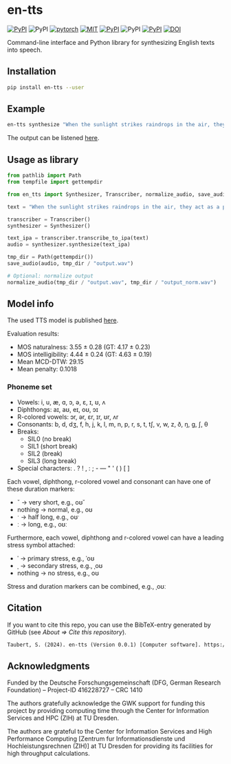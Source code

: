 # en-tts

[![PyPI](https://img.shields.io/pypi/v/en-tts.svg)](https://pypi.python.org/pypi/en-tts)
![PyPI](https://img.shields.io/pypi/pyversions/en-tts.svg)
[![pytorch](https://img.shields.io/badge/PyTorch_2.0+-ee4c2c?logo=pytorch&logoColor=white)](https://pytorch.org/get-started/pytorch-2.0/)
[![MIT](https://img.shields.io/github/license/stefantaubert/en-tts.svg)](https://github.com/stefantaubert/en-tts/blob/master/LICENSE)
[![PyPI](https://img.shields.io/pypi/wheel/en-tts.svg)](https://pypi.python.org/pypi/en-tts/#files)
![PyPI](https://img.shields.io/pypi/implementation/en-tts.svg)
[![PyPI](https://img.shields.io/github/commits-since/stefantaubert/en-tts/latest/master.svg)](https://github.com/stefantaubert/en-tts/compare/v0.0.1...master)
[![DOI](https://zenodo.org/badge/DOI/10.5281/zenodo.10479347.svg)](https://doi.org/10.5281/zenodo.10479347)

Command-line interface and Python library for synthesizing English texts into speech.

## Installation

```sh
pip install en-tts --user
```

## Example

```sh
en-tts synthesize "When the sunlight strikes raindrops in the air, they act as a prism and form a rainbow."
```

The output can be listened [here](https://github.com/stefantaubert/en-tts/raw/master/examples/rainbow.wav).

## Usage as library

```py
from pathlib import Path
from tempfile import gettempdir

from en_tts import Synthesizer, Transcriber, normalize_audio, save_audio

text = "When the sunlight strikes raindrops in the air, they act as a prism and form a rainbow."

transcriber = Transcriber()
synthesizer = Synthesizer()

text_ipa = transcriber.transcribe_to_ipa(text)
audio = synthesizer.synthesize(text_ipa)

tmp_dir = Path(gettempdir())
save_audio(audio, tmp_dir / "output.wav")

# Optional: normalize output
normalize_audio(tmp_dir / "output.wav", tmp_dir / "output_norm.wav")
```

## Model info

The used TTS model is published [here](https://zenodo.org/records/10107104).

Evaluation results:

- MOS naturalness: 3.55 ± 0.28 (GT: 4.17 ± 0.23)
- MOS intelligibility: 4.44 ± 0.24 (GT: 4.63 ± 0.19)
- Mean MCD-DTW: 29.15
- Mean penalty: 0.1018

### Phoneme set

- Vowels: i, u, æ, ɑ, ɔ, ə, ɛ, ɪ, ʊ, ʌ
- Diphthongs: aɪ, aʊ, eɪ, oʊ, ɔɪ
- R-colored vowels: ɔr, ər, ɛr, ɪr, ʊr, ʌr
- Consonants: b, d, dʒ, f, h, j, k, l, m, n, p, r, s, t, tʃ, v, w, z, ð, ŋ, ɡ, ʃ, θ
- Breaks:
  - SIL0 (no break)
  - SIL1 (short break)
  - SIL2 (break)
  - SIL3 (long break)
- Special characters: . ? ! , : ; - — " ' ( ) [ ]

Each vowel, diphthong, r-colored vowel and consonant can have one of these duration markers:

- ˘ -> very short, e.g., oʊ˘
- nothing -> normal, e.g., oʊ
- ˑ -> half long, e.g., oʊˑ
- ː -> long, e.g., oʊː

Furthermore, each vowel, diphthong and r-colored vowel can have a leading stress symbol attached:

- ˈ -> primary stress, e.g., ˈoʊ
- ˌ -> secondary stress, e.g., ˌoʊ
- nothing -> no stress, e.g., oʊ

Stress and duration markers can be combined, e.g., ˌoʊː

## Citation

If you want to cite this repo, you can use the BibTeX-entry generated by GitHub (see *About => Cite this repository*).

```txt
Taubert, S. (2024). en-tts (Version 0.0.1) [Computer software]. https://doi.org/10.5281/zenodo.10479347
```

## Acknowledgments

Funded by the Deutsche Forschungsgemeinschaft (DFG, German Research Foundation) – Project-ID 416228727 – CRC 1410

The authors gratefully acknowledge the GWK support for funding this project by providing computing time through the Center for Information Services and HPC (ZIH) at TU Dresden.

The authors are grateful to the Center for Information Services and High Performance Computing [Zentrum fur Informationsdienste und Hochleistungsrechnen (ZIH)] at TU Dresden for providing its facilities for high throughput calculations.
